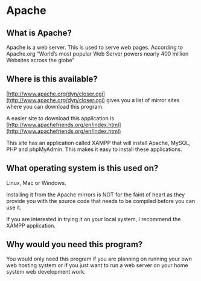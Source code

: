 # Apache 

## What is Apache?
Apache is a web server.  This is used to serve web pages. According to Apache.org “World’s most popular Web Server powers nearly 400 million Websites across the globe”

## Where is this available? 
[http://www.apache.org/dyn/closer.cgi](http://www.apache.org/dyn/closer.cgi) gives you a list of mirror sites where you can download this program.  

A easier site to download this application is [http://www.apachefriends.org/en/index.html](http://www.apachefriends.org/en/index.html)  

This site has an application called XAMPP that will install Apache, MySQL, PHP and phpMyAdmin.  This makes it easy to install these applications.

## What operating system is this used on? 
Linux, Mac or Windows. 

Installing it from the Apache mirrors is NOT for the faint of heart as they provide you with the source code that needs to be compiled before you can use it.  

If you are interested in trying it on your local system, I recommend the XAMPP application.

## Why would you need this program?
You would only need this program if you are planning on running your own web hosting system or if you just want to run a web server on your home system web development work.
